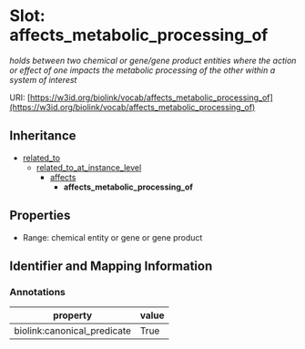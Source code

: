 # Slot: affects_metabolic_processing_of
_holds between two chemical or gene/gene product entities  where the action or effect of one impacts the metabolic processing of the other within a system of interest_


URI: [https://w3id.org/biolink/vocab/affects_metabolic_processing_of](https://w3id.org/biolink/vocab/affects_metabolic_processing_of)




## Inheritance

* [related_to](related_to.md)
    * [related_to_at_instance_level](related_to_at_instance_level.md)
        * [affects](affects.md)
            * **affects_metabolic_processing_of**



## Properties

 * Range: chemical entity or gene or gene product



## Identifier and Mapping Information





### Annotations

| property | value |
| --- | --- |
| biolink:canonical_predicate | True |



